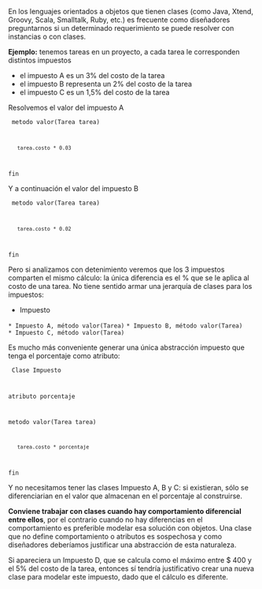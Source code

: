 En los lenguajes orientados a objetos que tienen clases (como Java, Xtend, Groovy, Scala, Smalltalk, Ruby, etc.) es frecuente como diseñadores preguntarnos si un determinado requerimiento se puede resolver con instancias o con clases.

**Ejemplo:** tenemos tareas en un proyecto, a cada tarea le corresponden distintos impuestos

-   el impuesto A es un 3% del costo de la tarea
-   el impuesto B representa un 2% del costo de la tarea
-   el impuesto C es un 1,5% del costo de la tarea

Resolvemos el valor del impuesto A

<code> metodo valor(Tarea tarea)

`   tarea.costo * 0.03`

fin </code>

Y a continuación el valor del impuesto B

<code> metodo valor(Tarea tarea)

`   tarea.costo * 0.02`

fin </code>

Pero si analizamos con detenimiento veremos que los 3 impuestos comparten el mismo cálculo: la única diferencia es el % que se le aplica al costo de una tarea. No tiene sentido armar una jerarquía de clases para los impuestos:

-   Impuesto

`* Impuesto A, método valor(Tarea)`
`* Impuesto B, método valor(Tarea)`
`* Impuesto C, método valor(Tarea)`

Es mucho más conveniente generar una única abstracción impuesto que tenga el porcentaje como atributo:

<code> Clase Impuesto

atributo porcentaje

metodo valor(Tarea tarea)

`   tarea.costo * porcentaje`

fin </code>

Y no necesitamos tener las clases Impuesto A, B y C: si existieran, sólo se diferenciarian en el valor que almacenan en el porcentaje al construirse.

**Conviene trabajar con clases cuando hay comportamiento diferencial entre ellos**, por el contrario cuando no hay diferencias en el comportamiento es preferible modelar esa solución con objetos. Una clase que no define comportamiento o atributos es sospechosa y como diseñadores deberíamos justificar una abstracción de esta naturaleza.

Si apareciera un Impuesto D, que se calcula como el máximo entre $ 400 y el 5% del costo de la tarea, entonces sí tendría justificativo crear una nueva clase para modelar este impuesto, dado que el cálculo es diferente.
